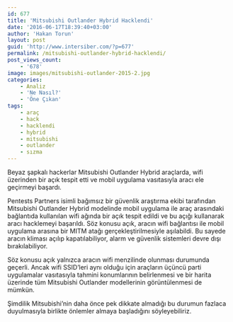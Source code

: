```yaml
---
id: 677
title: 'Mitsubishi Outlander Hybrid Hacklendi'
date: '2016-06-17T18:39:40+03:00'
author: 'Hakan Torun'
layout: post
guid: 'http://www.intersiber.com/?p=677'
permalink: /mitsubishi-outlander-hybrid-hacklendi/
post_views_count:
    - '678'
image: images/mitsubishi-outlander-2015-2.jpg
categories:
    - Analiz
    - 'Ne Nasıl?'
    - 'Öne Çıkan'
tags:
    - araç
    - hack
    - hacklendi
    - hybrid
    - mitsubishi
    - outlander
    - sızma
---
```


Beyaz şapkalı hackerlar Mitsubishi Outlander Hybrid araçlarda, wifi üzerinden bir açık tespit etti ve mobil uygulama vasıtasıyla aracı ele geçirmeyi başardı.

Pentests Partners isimli bağımsız bir güvenlik araştırma ekibi tarafından Mitsubishi Outlander Hybrid modelinde mobil uygulama ile araç arasındaki bağlantıda kullanılan wifi ağında bir açık tespit edildi ve bu açığı kullanarak aracı hacklemeyi başarıldı. Söz konusu açık, aracın wifi bağlantısı ile mobil uygulama arasına bir MITM atağı gerçekleştirilmesiyle aşılabildi. Bu sayede aracın kliması açılıp kapatılabiliyor, alarm ve güvenlik sistemleri devre dışı bırakılabiliyor.

Söz konusu açık yalnızca aracın wifi menzilinde olunması durumunda geçerli. Ancak wifi SSID’leri aynı olduğu için araçların üçüncü parti uygulamalar vasıtasıyla tahmini konumlarının belirlenmesi ve bir harita üzerinde tüm Mitsubishi Outlander modellerinin görüntülenmesi de mümkün.

Şimdilik Mitsubishi’nin daha önce pek dikkate almadığı bu durumun fazlaca duyulmasıyla birlikte önlemler almaya başladığını söyleyebiliriz.